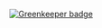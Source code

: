

[![Greenkeeper badge](https://badges.greenkeeper.io/Harmonizly/harmonize.svg)](https://greenkeeper.io/)